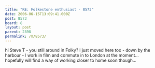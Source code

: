 ```yaml
---
title: "RE: Folkestone enthusiast - 8573"
date: 2006-06-15T13:09:41.000Z
post: 8573
board: 8
layout: post
parent: 2398
permalink: /m/8573/
---
```

hi Steve T - you still around in Folky? I just moved here too - down by the harbour - I work in film and commute in to London at the moment... hopefully will find a way of working closer to home soon though...
